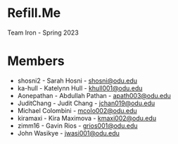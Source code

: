 # Refill.Me
Team Iron - Spring 2023

# Members

- shosni2 - Sarah Hosni - shosni@odu.edu
- ka-hull - Katelynn Hull - khull001@odu.edu
- Aonepathan - Abdullah Pathan - apath003@odu.edu
- JuditChang - Judit Chang - jchan019@odu.edu
- Michael Colombini - mcolo002@odu.edu
- kiramaxi - Kira Maximova - kmaxi002@odu.edu
- zimm16 - Gavin Rios - grios001@odu.edu
- John Wasikye - jwasi001@odu.edu
